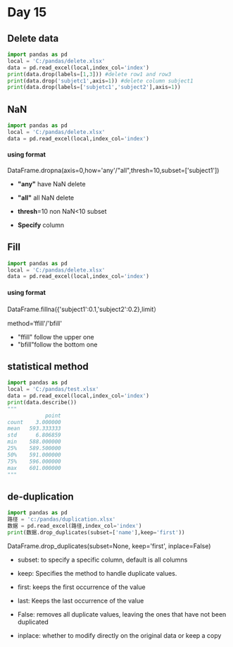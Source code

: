 # Day 15

## Delete data

``` python
import pandas as pd
local = 'C:/pandas/delete.xlsx'
data = pd.read_excel(local,index_col='index')
print(data.drop(labels=[1,3])) #delete row1 and row3
print(data.drop('subjetc1',axis=1)) #delete column subject1
print(data.drop(labels=['subjetc1','subject2'],axis=1)) 

```

## NaN

``` python 
import pandas as pd
local = 'C:/pandas/delete.xlsx'
data = pd.read_excel(local,index_col='index')
```

#### using format

DataFrame.dropna(axis=0,how='any'/"all",thresh=10,subset=['subject1'])

* **"any"** have NaN delete 

* **"all"** all NaN delete  

* **thresh**=10 non NaN<10  subset 

* **Specify** column

## Fill

``` py
import pandas as pd
local = 'C:/pandas/delete.xlsx'
data = pd.read_excel(local,index_col='index')
```

#### using format

DataFrame.fillna({'subject1':0.1,'subject2':0.2},limit）

method=‘ffill'/'bfill'

* "ffill" follow the upper one
* "bfill"follow the bottom one

## statistical method

``` python
import pandas as pd
local = 'C:/pandas/test.xlsx'
data = pd.read_excel(local,index_col='index')
print(data.describe())
"""
            point
count    3.000000
mean   593.333333
std      6.806859
min    588.000000
25%    589.500000
50%    591.000000
75%    596.000000
max    601.000000
"""
```

## de-duplication

``` python
import pandas as pd
路径 = 'c:/pandas/duplication.xlsx'
数据 = pd.read_excel(路径,index_col='index')
print(数据.drop_duplicates(subset=['name'],keep='first'))
```

DataFrame.drop_duplicates(subset=None, keep='first', inplace=False)

* subset: to specify a specific column, default is all columns
* keep: Specifies the method to handle duplicate values. 

* first: keeps the first occurrence of the value

* last: Keeps the last occurrence of the value

* False: removes all duplicate values, leaving the ones that have not been duplicated

* inplace: whether to modify directly on the original data or keep a copy